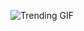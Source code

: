 
<!-- GIF_SECTION -->
![Trending GIF](https://media0.giphy.com/media/v1.Y2lkPThiYjIxNzcydjR5OGZlY2ZhZnJ2MjlheDI1c3BsYWczYXRzNWtwaG0yaW9yMDdkcCZlcD12MV9naWZzX3NlYXJjaCZjdD1n/khMQDMRqOBEToISmyp/giphy.gif)
<!-- END_GIF_SECTION -->
